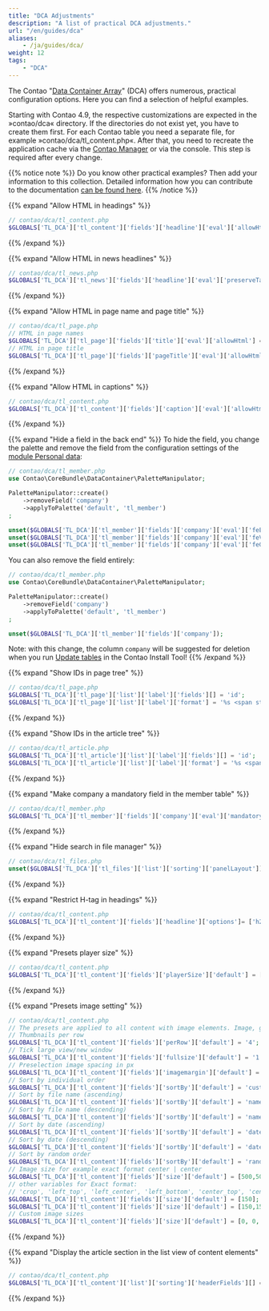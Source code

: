 ```yaml
---
title: "DCA Adjustments"
description: "A list of practical DCA adjustments."
url: "/en/guides/dca"
aliases:
    - /ja/guides/dca/
weight: 12
tags: 
    - "DCA"
---
```



The Contao "[Data Container Array](https://docs.contao.org/dev/reference/dca/)" (DCA) offers numerous, 
practical configuration options. Here you can find a selection of helpful examples.

Starting with Contao 4.9, the respective customizations are expected in the »contao/dca« directory. If the directories 
do not exist yet, you have to create them first. For each Contao table you need a separate file, 
for example »contao/dca/tl_content.php«. After that, you need to recreate the application cache via the 
[Contao Manager](/ja/installation/contao-manager/) or via the console. This step is required after every change.


{{% notice note %}}
Do you know other practical examples? Then add your information to this collection. Detailed information how
you can contribute to the documentation [can be found here](/ja/contributing/).
{{% /notice %}}


{{% expand "Allow HTML in headings" %}}
```php
// contao/dca/tl_content.php
$GLOBALS['TL_DCA']['tl_content']['fields']['headline']['eval']['allowHtml'] = true;
```
{{% /expand %}}


{{% expand "Allow HTML in news headlines" %}}
```php
// contao/dca/tl_news.php
$GLOBALS['TL_DCA']['tl_news']['fields']['headline']['eval']['preserveTags'] = true;
```
{{% /expand %}}


{{% expand "Allow HTML in page name and page title" %}}
```php
// contao/dca/tl_page.php
// HTML in page names
$GLOBALS['TL_DCA']['tl_page']['fields']['title']['eval']['allowHtml'] = true;
// HTML in page title
$GLOBALS['TL_DCA']['tl_page']['fields']['pageTitle']['eval']['allowHtml'] = true;
```
{{% /expand %}}


{{% expand "Allow HTML in captions" %}}
```php
// contao/dca/tl_content.php
$GLOBALS['TL_DCA']['tl_content']['fields']['caption']['eval']['allowHtml'] = true;
```
{{% /expand %}}


{{% expand "Hide a field in the back end" %}}
To hide the field, you change the palette and remove the field from the configuration settings of the
[module Personal data](/ja/layout/module-management/user-modules/#personal-data):

```php
// contao/dca/tl_member.php
use Contao\CoreBundle\DataContainer\PaletteManipulator;

PaletteManipulator::create()
    ->removeField('company')
    ->applyToPalette('default', 'tl_member')
;

unset($GLOBALS['TL_DCA']['tl_member']['fields']['company']['eval']['feEditable']);
unset($GLOBALS['TL_DCA']['tl_member']['fields']['company']['eval']['feViewable']);
unset($GLOBALS['TL_DCA']['tl_member']['fields']['company']['eval']['feGroup']);
```

You can also remove the field entirely:
```php
// contao/dca/tl_member.php
use Contao\CoreBundle\DataContainer\PaletteManipulator;

PaletteManipulator::create()
    ->removeField('company')
    ->applyToPalette('default', 'tl_member')
;

unset($GLOBALS['TL_DCA']['tl_member']['fields']['company']);
```

Note: with this change, the column `company` will be suggested for deletion when you run
[Update tables](/ja/installation/contao-installtool/#update-tables) in the Contao Install Tool!
{{% /expand %}}

{{% expand "Show IDs in page tree" %}}
```php
// contao/dca/tl_page.php
$GLOBALS['TL_DCA']['tl_page']['list']['label']['fields'][] = 'id';
$GLOBALS['TL_DCA']['tl_page']['list']['label']['format'] = '%s <span style="font-weight:normal; padding-left: 3px;">(IDp: %s)</span>';
```
{{% /expand %}}


{{% expand "Show IDs in the article tree" %}}
```php
// contao/dca/tl_article.php
$GLOBALS['TL_DCA']['tl_article']['list']['label']['fields'][] = 'id'; 
$GLOBALS['TL_DCA']['tl_article']['list']['label']['format'] = '%s <span style="font-weight:normal; padding-left: 3px;">(%s, IDa: %s)</span>';
```
{{% /expand %}}


{{% expand "Make company a mandatory field in the member table" %}}
```php
// contao/dca/tl_member.php
$GLOBALS['TL_DCA']['tl_member']['fields']['company']['eval']['mandatory'] = true;
```
{{% /expand %}}


{{% expand "Hide search in file manager" %}}
```php
// contao/dca/tl_files.php
unset($GLOBALS['TL_DCA']['tl_files']['list']['sorting']['panelLayout']);
```
{{% /expand %}}


{{% expand "Restrict H-tag in headings" %}}
```php
// contao/dca/tl_content.php
$GLOBALS['TL_DCA']['tl_content']['fields']['headline']['options']= ['h2','h3']; # Restrict example to h2 and h3
```
{{% /expand %}}


{{% expand "Presets player size" %}}
```php
// contao/dca/tl_content.php
$GLOBALS['TL_DCA']['tl_content']['fields']['playerSize']['default'] = [960,540];
```
{{% /expand %}}


{{% expand "Presets image setting" %}}
```php
// contao/dca/tl_content.php
// The presets are applied to all content with image elements. Image, gallery
// Thumbnails per row
$GLOBALS['TL_DCA']['tl_content']['fields']['perRow']['default'] = '4';
// Tick large view/new window
$GLOBALS['TL_DCA']['tl_content']['fields']['fullsize']['default'] = '1';
// Preselection image spacing in px
$GLOBALS['TL_DCA']['tl_content']['fields']['imagemargin']['default'] = serialize(['unit' => 'px']);
// Sort by individual order
$GLOBALS['TL_DCA']['tl_content']['fields']['sortBy']['default'] = 'custom'; 
// Sort by file name (ascending)
$GLOBALS['TL_DCA']['tl_content']['fields']['sortBy']['default'] = 'name_asc'; 
// Sort by file name (descending)
$GLOBALS['TL_DCA']['tl_content']['fields']['sortBy']['default'] = 'name_desc'; 
// Sort by date (ascending)
$GLOBALS['TL_DCA']['tl_content']['fields']['sortBy']['default'] = 'date_asc'; 
// Sort by date (descending)
$GLOBALS['TL_DCA']['tl_content']['fields']['sortBy']['default'] = 'date_desc'; 
// Sort by random order
$GLOBALS['TL_DCA']['tl_content']['fields']['sortBy']['default'] = 'random'; 
// Image size for example exact format center | center
$GLOBALS['TL_DCA']['tl_content']['fields']['size']['default'] = [500,500,'center_center'];
// other variables for Exact format:
// 'crop', 'left_top', 'left_center', 'left_bottom', 'center_top', 'center_bottom', 'right_top', 'right_center', 'right_bottom'
$GLOBALS['TL_DCA']['tl_content']['fields']['size']['default'] = [150]; # Image width of 150px
$GLOBALS['TL_DCA']['tl_content']['fields']['size']['default'] = [150,150]; # Image width and height of 150px
// Custom image sizes
$GLOBALS['TL_DCA']['tl_content']['fields']['size']['default'] = [0, 0, 2]; # the '2' is the ID of the image size
```
{{% /expand %}}


{{% expand "Display the article section in the list view of content elements" %}}
```php
// contao/dca/tl_content.php
$GLOBALS['TL_DCA']['tl_content']['list']['sorting']['headerFields'][] = 'inColumn';
```
{{% /expand %}}
